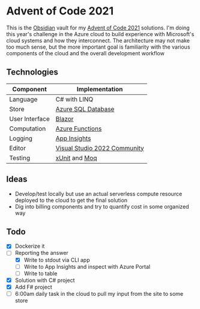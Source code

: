 # Advent of Code 2021

This is the [Obsidian](https://obsidian.md/) vault for my [Advent of Code 2021](https://adventofcode.com/) solutions.  I'm doing this year's challenge in the Azure cloud to build experience with Microsoft's cloud systems and how they interconnect.  The architecture may not make too much sense, but the more important goal is familiarity with the various components of the cloud and the overall development workflow


## Technologies

| Component      | Implementation                                                                                                |
| -------------- | ------------------------------------------------------------------------------------------------------------- |
| Language       | C# with LINQ                                                                                                  |
| Store          | [Azure SQL Database](https://docs.microsoft.com/en-ca/azure/azure-sql/)                                       |
| User Interface | [Blazor](https://dotnet.microsoft.com/apps/aspnet/web-apps/blazor)                                            |
| Computation    | [Azure Functions](https://azure.microsoft.com/en-us/services/functions/)                                      |
| Logging        | [App Insights](https://docs.microsoft.com/en-us/azure/azure-monitor/app/app-insights-overview)                |
| Editor         | [Visual Studio 2022 Community](https://devblogs.microsoft.com/visualstudio/visual-studio-2022-now-available/) |
| Testing        | [xUnit](https://xunit.net/) and [Moq](https://github.com/moq/moq4)                                            |


## Ideas
- Develop/test locally but use an actual serverless compute resource deployed to the cloud to get the final solution
- Dig into billing components and try to quantify cost in some organized way

## Todo

- [x] Dockerize it
- [ ] Reporting the answer
	- [x] Write to stdout via CLI app
	- [ ] Write to App Insights and inspect with Azure Portal
	- [ ] Write to table
- [x] Solution with C# project
- [x] Add F# project
- [ ] 6:00am daily task in the cloud to pull my input from the site to some store
